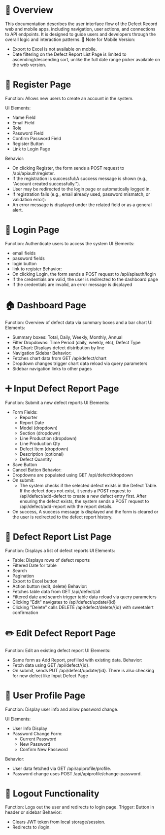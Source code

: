 # 🧭 Overview
This documentation describes the user interface flow of the Defect Record web and mobile apps, including navigation, user actions, and connections to API endpoints. It is designed to guide users and developers through the overall logic and interaction patterns.
📱 Note for Mobile Version:
- Export to Excel is not available on mobile.
- Date filtering on the Defect Report List Page is limited to ascending/descending sort, unlike the full date range picker available on the web version.

# 📝 Register Page
Function: Allows new users to create an account in the system.

UI Elements:
- Name Field
- Email Field
- Role
- Password Field
- Confirm Password Field
- Register Button
- Link to Login Page

Behavior:
- On clicking Register, the form sends a POST request to /api/apiauth/register.
- If the registration is successful:A success message is shown (e.g., "Account created successfully.").
- User may be redirected to the login page or automatically logged in.
- If registration fails (e.g., email already used, password mismatch, or validation error):
- An error message is displayed under the related field or as a general alert.

# 🔐 Login Page
Function: Authenticate users to access the system
UI Elements:
- email fields
- password fields
- login button
- link to register
Behavior:
- On clicking Login, the form sends a POST request to /api/apiauth/login
- If the credentials are valid, the user is redirected to the dashboard page
- If the credentials are invalid, an error message is displayed

# 🏠 Dashboard Page
Function: Overview of defect data via summary boxes and a bar chart
UI Elements:
- Summary boxes: Total, Daily, Weekly, Monthly, Annual
- Filter Dropdowns: Time Period (daily, weekly, etc), Defect Type
- Bar Chart: Displays defect distribution by line
- Navigation Sidebar
Behavior:
- Fetches chart data from GET /api/defect/chart
- Dropdown  changes trigger chart data reload via query parameters
- Sidebar navigation links to other pages

# ➕ Input Defect Report Page
Function: Submit a new defect reports
UI Elements:
- Form Fields:
    - Reporter
    - Report Date
    - Model (dropdown)
    - Section (dropdown)
    - Line Production (dropdown)
    - Line Production Qty 
    - Defect Item (dropdown)
    - Description (optional)
    - Defect Quantity
- Save Button
- Cancel Button
Behavior:
- Dropdowns are populated using GET /api/defect/dropdown
- On submit:
    - The system checks if the selected defect exists in the Defect Table. If the defect does not exist, it sends a POST request to /api/defect/add-defect to create a new defect entry first. After ensuring the defect exists, the system sends a POST request to /api/defect/add-report with the report details.
- On success, A success message is displayed and the form is cleared or the user is redirected to the defect report history.

# 📄 Defect Report List Page
Function: Displays a list of defect reports
UI Elements:
- Table: Displays rows of defect reports
- Filtered Date for table
- Search
- Pagination
- Export to Excel button
- Action button (edit, delete)
Behavior:
- Fetches table data from GET /api/defect/all
- Filtered date and search trigger table data reload via query parameters
- Clicking "Edit" navigates to /api/defect/update/{id}
- Clicking "Delete" calls DELETE /api/defect/delete/{id} with sweetalert confirmation

# ✏️ Edit Defect Report Page
Function: Edit an existing defect report
UI Elements:
- Same form as Add Report, prefilled with existing data.
Behavior:
- Fetch data using GET /api/defect/{id}.
- On submit, sends PUT /api/defect/update/{id}. There is also checking for new defect like Input Defect Page

# 👤 User Profile Page
Function: Display user info and allow password change.

UI Elements:
- User Info Display
- Password Change Form:
    - Current Password
    - New Password
    - Confirm New Password

Behavior:
- User data fetched via GET /api/apiprofile/profile.
- Password change uses POST /api/apiprofile/change-password.

# 🚪 Logout Functionality
Function: Logs out the user and redirects to login page.
Trigger: Button in header or sidebar
Behavior:
- Clears JWT token from local storage/session.
- Redirects to /login.